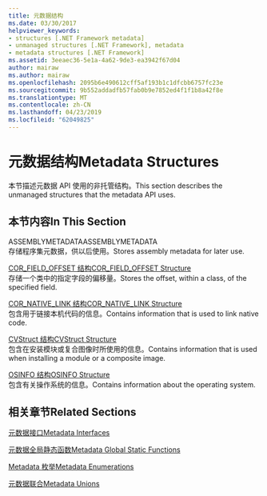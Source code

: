 ```yaml
---
title: 元数据结构
ms.date: 03/30/2017
helpviewer_keywords:
- structures [.NET Framework metadata]
- unmanaged structures [.NET Framework], metadata
- metadata structures [.NET Framework]
ms.assetid: 3eeaec36-5e1a-4a62-9de3-ea3942f67d04
author: mairaw
ms.author: mairaw
ms.openlocfilehash: 2095b6e490612cff5af193b1c1dfcbb6757fc23e
ms.sourcegitcommit: 9b552addadfb57fab0b9e7852ed4f1f1b8a42f8e
ms.translationtype: MT
ms.contentlocale: zh-CN
ms.lasthandoff: 04/23/2019
ms.locfileid: "62049825"
---
```

# <a name="metadata-structures"></a><span data-ttu-id="ff242-102">元数据结构</span><span class="sxs-lookup"><span data-stu-id="ff242-102">Metadata Structures</span></span>
<span data-ttu-id="ff242-103">本节描述元数据 API 使用的非托管结构。</span><span class="sxs-lookup"><span data-stu-id="ff242-103">This section describes the unmanaged structures that the metadata API uses.</span></span>  
  
## <a name="in-this-section"></a><span data-ttu-id="ff242-104">本节内容</span><span class="sxs-lookup"><span data-stu-id="ff242-104">In This Section</span></span>  
 <span data-ttu-id="ff242-105">ASSEMBLYMETADATA</span><span class="sxs-lookup"><span data-stu-id="ff242-105">ASSEMBLYMETADATA</span></span>  
 <span data-ttu-id="ff242-106">存储程序集元数据，供以后使用。</span><span class="sxs-lookup"><span data-stu-id="ff242-106">Stores assembly metadata for later use.</span></span>  
  
 [<span data-ttu-id="ff242-107">COR_FIELD_OFFSET 结构</span><span class="sxs-lookup"><span data-stu-id="ff242-107">COR_FIELD_OFFSET Structure</span></span>](../../../../docs/framework/unmanaged-api/metadata/cor-field-offset-structure.md)  
 <span data-ttu-id="ff242-108">存储一个类中的指定字段的偏移量。</span><span class="sxs-lookup"><span data-stu-id="ff242-108">Stores the offset, within a class, of the specified field.</span></span>  
  
 [<span data-ttu-id="ff242-109">COR_NATIVE_LINK 结构</span><span class="sxs-lookup"><span data-stu-id="ff242-109">COR_NATIVE_LINK Structure</span></span>](../../../../docs/framework/unmanaged-api/metadata/cor-native-link-structure.md)  
 <span data-ttu-id="ff242-110">包含用于链接本机代码的信息。</span><span class="sxs-lookup"><span data-stu-id="ff242-110">Contains information that is used to link native code.</span></span>  
  
 [<span data-ttu-id="ff242-111">CVStruct 结构</span><span class="sxs-lookup"><span data-stu-id="ff242-111">CVStruct Structure</span></span>](../../../../docs/framework/unmanaged-api/metadata/cvstruct-structure.md)  
 <span data-ttu-id="ff242-112">包含在安装模块或复合图像时所使用的信息。</span><span class="sxs-lookup"><span data-stu-id="ff242-112">Contains information that is used when installing a module or a composite image.</span></span>  
  
 [<span data-ttu-id="ff242-113">OSINFO 结构</span><span class="sxs-lookup"><span data-stu-id="ff242-113">OSINFO Structure</span></span>](../../../../docs/framework/unmanaged-api/metadata/osinfo-structure.md)  
 <span data-ttu-id="ff242-114">包含有关操作系统的信息。</span><span class="sxs-lookup"><span data-stu-id="ff242-114">Contains information about the operating system.</span></span>  
  
## <a name="related-sections"></a><span data-ttu-id="ff242-115">相关章节</span><span class="sxs-lookup"><span data-stu-id="ff242-115">Related Sections</span></span>  
 [<span data-ttu-id="ff242-116">元数据接口</span><span class="sxs-lookup"><span data-stu-id="ff242-116">Metadata Interfaces</span></span>](../../../../docs/framework/unmanaged-api/metadata/metadata-interfaces.md)  
  
 [<span data-ttu-id="ff242-117">元数据全局静态函数</span><span class="sxs-lookup"><span data-stu-id="ff242-117">Metadata Global Static Functions</span></span>](../../../../docs/framework/unmanaged-api/metadata/metadata-global-static-functions.md)  
  
 [<span data-ttu-id="ff242-118">Metadata 枚举</span><span class="sxs-lookup"><span data-stu-id="ff242-118">Metadata Enumerations</span></span>](../../../../docs/framework/unmanaged-api/metadata/metadata-enumerations.md)  
  
 [<span data-ttu-id="ff242-119">元数据联合</span><span class="sxs-lookup"><span data-stu-id="ff242-119">Metadata Unions</span></span>](../../../../docs/framework/unmanaged-api/metadata/metadata-unions.md)

